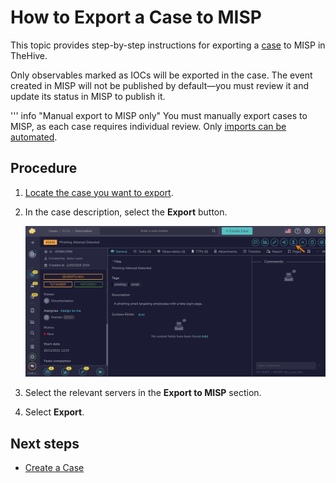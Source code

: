 # How to Export a Case to MISP

This topic provides step-by-step instructions for exporting a [case](../cases/about-cases.md) to MISP in TheHive.

Only observables marked as IOCs will be exported in the case. The event created in MISP will not be published by default—you must review it and update its status in MISP to publish it.

''' info "Manual export to MISP only"
    You must manually export cases to MISP, as each case requires individual review. Only [imports can be automated](../../../administration/misp.md).

## Procedure

1. [Locate the case you want to export](../cases/search-for-cases/find-a-case.md).

2. In the case description, select the **Export** button.

    ![Export a case](/thehive/images/user-guides/analyst-corner/cases/export-a-case.png)

3. Select the relevant servers in the **Export to MISP** section.

4. Select **Export**.

## Next steps

* [Create a Case](create-a-new-case.md)